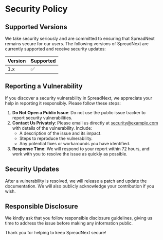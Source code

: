 # Security Policy

## Supported Versions

We take security seriously and are committed to ensuring that SpreadNext remains secure for our users. The following versions of SpreadNext are currently supported and receive security updates:

| Version | Supported          |
| ------- | ------------------ |
| 1.x     | :white_check_mark: |

## Reporting a Vulnerability

If you discover a security vulnerability in SpreadNext, we appreciate your help in reporting it responsibly. Please follow these steps:

1. **Do Not Open a Public Issue**: Do not use the public issue tracker to report security vulnerabilities.
2. **Contact Us Privately**: Please email us directly at [security@example.com](mailto:security@example.com) with details of the vulnerability. Include:
   - A description of the issue and its impact.
   - Steps to reproduce the vulnerability.
   - Any potential fixes or workarounds you have identified.
3. **Response Time**: We will respond to your report within 72 hours, and work with you to resolve the issue as quickly as possible.

## Security Updates

After a vulnerability is resolved, we will release a patch and update the documentation. We will also publicly acknowledge your contribution if you wish.

## Responsible Disclosure

We kindly ask that you follow responsible disclosure guidelines, giving us time to address the issue before making any information public.

Thank you for helping to keep SpreadNext secure!
